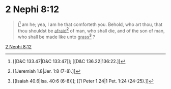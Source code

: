 # 2 Nephi 8:12

> <u>I</u>[^a] am he; yea, I am he that comforteth you. Behold, who art thou, that thou shouldst be <u>afraid</u>[^b] of man, who shall die, and of the son of man, who shall be made like unto <u>grass</u>[^c] ?

[2 Nephi 8:12](https://www.churchofjesuschrist.org/study/scriptures/bofm/2-ne/8?lang=eng&id=p12#p12)


[^a]: [[D&C 133.47|D&C 133:47]]; [[D&C 136.22|136:22.]]
[^b]: [[Jeremiah 1.8|Jer. 1:8 (7-8).]]
[^c]: [[Isaiah 40.6|Isa. 40:6 (6-8)]]; [[1 Peter 1.24|1 Pet. 1:24 (24-25).]]
